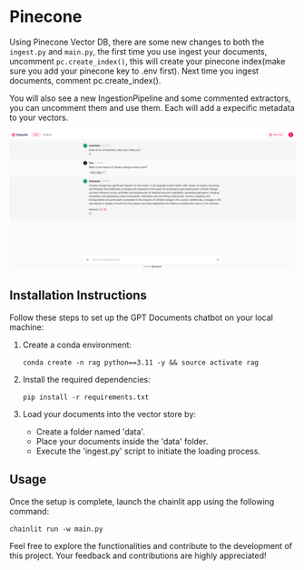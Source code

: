 # Pinecone

Using Pinecone Vector DB, there are some new changes to both the `ingest.py` and `main.py`, the first time you use ingest your documents, uncomment `pc.create_index()`, this will create your pinecone index(make sure you add your pinecone key to .env first). Next time you ingest documents, comment pc.create_index().

You will also see a new IngestionPipeline and some commented extractors, you can uncomment them and use them. Each will add a expecific metadata to your vectors.

![Alt Text](images/RAGSources.png)
## Installation Instructions

Follow these steps to set up the GPT Documents chatbot on your local machine:

1. Create a conda environment:

   ```shell
   conda create -n rag python==3.11 -y && source activate rag
   ```

2. Install the required dependencies:

   ```shell
   pip install -r requirements.txt
   ```

3. Load your documents into the vector store by: 
    - Create a folder named 'data'.
    - Place your documents inside the 'data' folder.
    - Execute the 'ingest.py' script to initiate the loading process.

## Usage

Once the setup is complete, launch the chainlit app using the following command:

```shell
chainlit run -w main.py
```

Feel free to explore the functionalities and contribute to the development of this project. Your feedback and contributions are highly appreciated!
